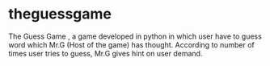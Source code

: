 # theguessgame
The Guess Game , a game developed in python in which user have to guess word which Mr.G (Host of the game) has thought. According to number of times user tries to guess, Mr.G gives hint on user demand.
